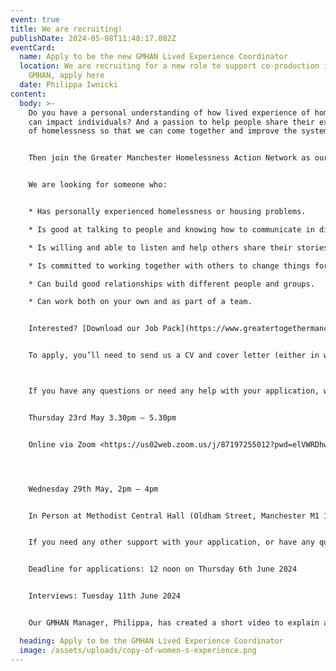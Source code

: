 ```yaml
---
event: true
title: We are recruiting!
publishDate: 2024-05-08T11:48:17.082Z
eventCard:
  name: Apply to be the new GMHAN Lived Experience Coordinator
  location: We are recruiting for a new role to support co-production in the
    GMHAN, apply here
  date: Philippa Iwnicki
content:
  body: >-
    Do you have a personal understanding of how lived experience of homelessness
    can impact individuals? And a passion to help people share their experiences
    of homelessness so that we can come together and improve the system?


    Then join the Greater Manchester Homelessness Action Network as our new Lived Experience Coordinator.


    We are looking for someone who:


    * Has personally experienced homelessness or housing problems.

    * Is good at talking to people and knowing how to communicate in different situations.

    * Is willing and able to listen and help others share their stories and opinions.

    * Is committed to working together with others to change things for the better.

    * Can build good relationships with different people and groups.

    * Can work both on your own and as part of a team.


    Interested? [Download our Job Pack](https://www.greatertogethermanchester.org/_files/ugd/5eef79_2aa159d43e344b0d85c95b35288ef755.pdf) and have a read of all the information about the role, plus the full Job Description and Person Specification.


    To apply, you’ll need to send us a CV and cover letter (either in written or video form) by 12 noon on Thursday 6th June 2024.



    If you have any questions or need any help with your application, we’re running two drop-in support sessions:


    Thursday 23rd May 3.30pm – 5.30pm


    Online via Zoom <https://us02web.zoom.us/j/87197255012?pwd=elVWRDhwYkt1OHhJMUhmZ3VleGV3QT09>




    Wednesday 29th May, 2pm – 4pm


    In Person at Methodist Central Hall (Oldham Street, Manchester M1 1JQ)


    If you need any other support with your application, or have any questions about applying, then please contact Matt Johnson (GMHAN Learning Group Co-Chair) by email: [matthew.johnson@lifeshare.org.uk](mailto:matthew.johnson@lifeshare.org.uk). You can email him any questions you have or arrange a time to have an informal chat.  


    Deadline for applications: 12 noon on Thursday 6th June 2024


    Interviews: Tuesday 11th June 2024


    Our GMHAN Manager, Philippa, has created a short video to explain a bit more about the role: 

  heading: Apply to be the GMHAN Lived Experience Coordinator
  image: /assets/uploads/copy-of-women-s-experience.png
---
```

